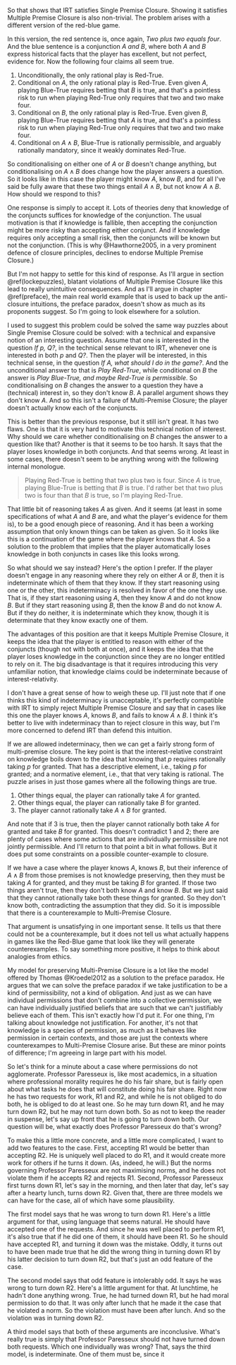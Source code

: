 So that shows that IRT satisfies Single Premise Closure. Showing it satisfies Multiple Premise Closure is also non-trivial. The problem arises with a different version of the red-blue game.

In this version, the red sentence is, once again, _Two plus two equals four_. And the blue sentence is a conjunction _A and B_, where both $A$ and $B$ express historical facts that the player has excellent, but not perfect, evidence for. Now the following four claims all seem true.

1. Unconditionally, the only rational play is Red-True.
2. Conditional on $A$, the only rational play is Red-True. Even given $A$, playing Blue-True requires betting that $B$ is true, and that's a pointless risk to run when playing Red-True only requires that two and two make four.
3. Conditional on $B$, the only rational play is Red-True. Even given $B$, playing Blue-True requires betting that $A$ is true, and that's a pointless risk to run when playing Red-True only requires that two and two make four.
4. Conditional on $A \wedge B$, Blue-True is rationally permissible, and arguably rationally mandatory, since it weakly dominates Red-True.

So conditionalising on either one of $A$ or $B$ doesn't change anything, but conditionalising on $A \wedge B$ does change how the player answers a question. So it looks like in this case the player might know $A$, know $B$, and for all I've said be fully aware that these two things entail $A \wedge B$, but not know $A \wedge B$. How should we respond to this?

One response is simply to accept it. Lots of theories deny that knowledge of the conjuncts suffices for knowledge of the conjunction. The usual motivation is that if knowledge is fallible, then accepting the conjunction might be more risky than accepting either conjunct. And if knowledge requires only accepting a small risk, then the conjuncts will be known but not the conjunction. (This is why @Hawthorne2005, in a very prominent defence of closure principles, declines to endorse Multiple Premise Closure.)

But I'm not happy to settle for this kind of response. As I'll argue in section \@ref(lockepuzzles), blatant violations of Multiple Premise Closure like this lead to really unintuitive consequences. And as I'll argue in chapter \@ref(preface), the main real world example that is used to back up the anti-closure intuitions, the preface paradox, doesn't show as much as its proponents suggest. So I'm going to look elsewhere for a solution.

I used to suggest this problem could be solved the same way puzzles about Single Premise Closure could be solved: with a technical and expansive notion of an interesting question. Assume that one is interested in the question _If p, Q?_, in the technical sense relevant to IRT, whenever one is interested in both _p_ and _Q?_. Then the player will be interested, in this technical sense, in the question _If A, what should I do in the game?_. And the unconditional answer to that is _Play Red-True_, while conditional on $B$ the answer is _Play Blue-True, and maybe Red-True is permissible_. So conditionalising on $B$ changes the answer to a question they have a (technical) interest in, so they don't know $B$. A parallel argument shows they don't know $A$. And so this isn't a failure of Multi-Premise Closure; the player doesn't actually know each of the conjuncts.

This is better than the previous response, but it still isn't great. It has two flaws. One is that it is very hard to motivate this technical notion of interest. Why should we care whether conditionalising on $B$ changes the answer to a question like that? Another is that it seems to be too harsh. It says that the player loses knowledge in both conjuncts. And that seems wrong. At least in some cases, there doesn't seem to be anything wrong with the following internal monologue.

> Playing Red-True is betting that two plus two is four. Since $A$ is true, playing Blue-True is betting that $B$ is true. I'd rather bet that two plus two is four than that $B$ is true, so I'm playing Red-True.

That little bit of reasoning takes $A$ as given. And it seems (at least in some specifications of what $A$ and $B$ are, and what the player's evidence for them is), to be a good enough piece of reasoning. And it has been a working assumption that only known things can be taken as given. So it looks like this is a continuation of the game where the player knows that $A$. So a solution to the problem that implies that the player automatically loses knowledge in both conjuncts in cases like this looks wrong.

So what should we say instead? Here's the option I prefer. If the player doesn't engage in any reasoning where they rely on either $A$ or $B$, then it is indeterminate which of them that they know. If they start reasoning using one or the other, this indeterminacy is resolved in favor of the one they use. That is, if they start reasoning using $A$, then they know $A$ and do not know $B$. But if they start reasoning using $B$, then the know $B$ and do not know $A$. But if they do neither, it is indeterminate which they know, though it is determinate that they know exactly one of them.

The advantages of this position are that it keeps Multiple Premise Closure, it keeps the idea that the player is entitled to reason with either of the conjuncts (though not with both at once), and it keeps the idea that the player loses knowledge in the conjunction since they are no longer entitled to rely on it. The big disadvantage is that it requires introducing this very unfamiliar notion, that knowledge claims could be indeterminate because of interest-relativity. 

I don't have a great sense of how to weigh these up. I'll just note that if one thinks this kind of indeterminacy is unacceptable, it's perfectly compatible with IRT to simply reject Multiple Premise Closure and say that in cases like this one the player knows $A$, knows $B$, and fails to know $A \wedge B$. I think it's better to live with indeterminacy than to reject closure in this way, but I'm more concerned to defend IRT than defend this intuition.

If we are allowed indeterminacy, then we can get a fairly strong form of multi-premise closure. The key point is that the interest-relative constraint on knowledge boils down to the idea that knowing that $p$ requires rationally taking $p$ for granted. That has a descriptive element, i.e., taking $p$ for granted; and a normative element, i.e., that that very taking is rational. The puzzle arises in just those games where all the following things are true.

1. Other things equal, the player can rationally take $A$ for granted.
2. Other things equal, the player can rationally take $B$ for granted.
3. The player cannot rationally take $A \wedge B$ for granted.

And note that if 3 is true, then the player cannot rationally both take $A$ for granted and take $B$ for granted. This doesn't contradict 1 and 2; there are plenty of cases where some actions that are individually permissible are not jointly permissible. And I'll return to that point a bit in what follows. But it does put some constraints on a possible counter-example to closure.

If we have a case where the player knows $A$, knows $B$, but their inference of $A \wedge B$ from those premises is not knowledge preserving, then they must be taking $A$ for granted, and they must be taking $B$ for granted. If those two things aren't true, then they don't both know $A$ and know $B$. But we just said that they cannot rationally take both these things for granted. So they don't know both, contradicting the assumption that they did. So it is impossible that there is a counterexample to Multi-Premise Closure.

That argument is unsatisfying in one important sense. It tells us that there could not be a counterexample, but it does not tell us what actually happens in games like the Red-Blue game that look like they will generate counterexamples. To say something more positive, it helps to think about analogies from ethics.

My model for preserving Multi-Premise Closure is a lot like the model offered by Thomas @Kroedel2012 as a solution to the preface paradox. He argues that we can solve the preface paradox if we take justification to be a kind of permissibility, not a kind of obligation. And just as we can have individual permissions that don't combine into a collective permission, we can have individually justified beliefs that are such that we can't justifiably believe each of them. This isn't exactly how I'd put it. For one thing, I'm talking about knowledge not justification. For another, it's not that knowledge is a species of permission, as much as it behaves like permission in certain contexts, and those are just the contexts where counterexampes to Multi-Premise Closure arise. But these are minor points of difference; I'm agreeing in large part with his model.

So let's think for a minute about a case where permissions do not agglomerate. Professor Paresseux is, like most academics, in a situation where professional morality requires he do his fair share, but is fairly open about what tasks he does that will constitute doing his fair share. Right now he has two requests for work, R1 and R2, and while he is not obliged to do both, he is obliged to do at least one. So he may turn down R1, and he may turn down R2, but he may not turn down both. So as not to keep the reader in suspense, let's say up front that he is going to turn down both. Our question will be, what exactly does Professor Paresseux do that's wrong?

To make this a little more concrete, and a little more complicated, I want to add two features to the case. First, accepting R1 would be better than accepting R2. He is uniquely well placed to do R1, and it would create more work for others if he turns it down. (As, indeed, he will.) But the norms governing Professor Paresseux are not maximising norms, and he does not violate them if he accepts R2 and rejects R1. Second, Professor Paresseux first turns down R1, let's say in the morning, and then later that day, let's say after a hearty lunch, turns down R2. Given that, there are three models we can have for the case, all of which have some plausibility.

The first model says that he was wrong to turn down R1. Here's a little argument for that, using language that seems natural. He should have accepted one of the requests. And since he was well placed to perform R1, it's also true that if he did one of them, it should have been R1. So he should have accepted R1, and turning it down was the mistake. Oddly, it turns out to have been made true that he did the wrong thing in turning down R1 by his latter decision to turn down R2, but that's just an odd feature of the case.

The second model says that odd feature is intolerably odd. It says he was wrong to turn down R2. Here's a little argument for that. At lunchtime, he hadn't done anything wrong. True, he had turned down R1, but he had moral permission to do that. It was only after lunch that he made it the case that he violated a norm. So the violation must have been after lunch. And so the violation was in turning down R2.

A third model says that both of these arguments are inconclusive. What's really true is simply that Professor Paresseux should not have turned down both requests. Which one individually was wrong? That, says the third model, is indeterminate. One of them must be, since it